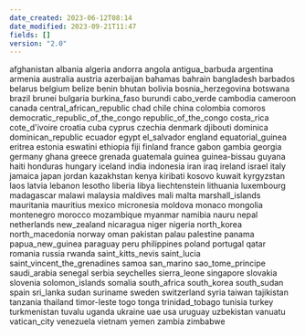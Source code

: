 ```yaml
---
date_created: 2023-06-12T08:14
date_modified: 2023-09-21T11:47
fields: []
version: "2.0"
---
```


afghanistan
albania
algeria
andorra
angola
antigua_barbuda
argentina
armenia
australia
austria
azerbaijan
bahamas
bahrain
bangladesh
barbados
belarus
belgium
belize
benin
bhutan
bolivia
bosnia_herzegovina
botswana
brazil
brunei
bulgaria
burkina_faso
burundi
cabo_verde
cambodia
cameroon
canada
central_african_republic
chad
chile
china
colombia
comoros
democratic_republic_of_the_congo
republic_of_the_congo
costa_rica
cote_d'ivoire
croatia
cuba
cyprus
czechia
denmark
djibouti
dominica
dominican_republic
ecuador
egypt
el_salvador
england
equatorial_guinea
eritrea
estonia
eswatini
ethiopia
fiji
finland
france
gabon
gambia
georgia
germany
ghana
greece
grenada
guatemala
guinea
guinea-bissau
guyana
haiti
honduras
hungary
iceland
india
indonesia
iran
iraq
ireland
israel
italy
jamaica
japan
jordan
kazakhstan
kenya
kiribati
kosovo
kuwait
kyrgyzstan
laos
latvia
lebanon
lesotho
liberia
libya
liechtenstein
lithuania
luxembourg
madagascar
malawi
malaysia
maldives
mali
malta
marshall_islands
mauritania
mauritius
mexico
micronesia
moldova
monaco
mongolia
montenegro
morocco
mozambique
myanmar
namibia
nauru
nepal
netherlands
new_zealand
nicaragua
niger
nigeria
north_korea
north_macedonia
norway
oman
pakistan
palau
palestine
panama
papua_new_guinea
paraguay
peru
philippines
poland
portugal
qatar
romania
russia
rwanda
saint_kitts_nevis
saint_lucia
saint_vincent_the_grenadines
samoa
san_marino
sao_tome_principe
saudi_arabia
senegal
serbia
seychelles
sierra_leone
singapore
slovakia
slovenia
solomon_islands
somalia
south_africa
south_korea
south_sudan
spain
sri_lanka
sudan
suriname
sweden
switzerland
syria
taiwan
tajikistan
tanzania
thailand
timor-leste
togo
tonga
trinidad_tobago
tunisia
turkey
turkmenistan
tuvalu
uganda
ukraine
uae
usa
uruguay
uzbekistan
vanuatu
vatican_city
venezuela
vietnam
yemen
zambia
zimbabwe
